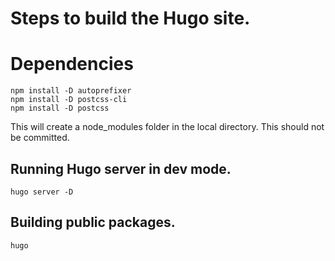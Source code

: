 # Steps to build the Hugo site.

# Dependencies

```
npm install -D autoprefixer
npm install -D postcss-cli
npm install -D postcss
```

This will create a node_modules folder in the local directory. This should not be
committed.


## Running Hugo server in dev mode.
```
hugo server -D
```


## Building public packages.
```
hugo
```
# 

